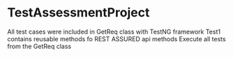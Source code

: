 # TestAssessmentProject

All test cases were included in GetReq class with TestNG framework
Test1 contains reusable methods fo REST ASSURED api methods
Execute all tests from the GetReq class
